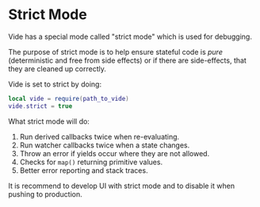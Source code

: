 # Strict Mode

Vide has a special mode called "strict mode" which is used for debugging.

The purpose of strict mode is to help ensure stateful code is *pure*
(deterministic and free from side effects) or if there are side-effects, that
they are cleaned up correctly.

Vide is set to strict by doing:

```lua
local vide = require(path_to_vide)
vide.strict = true
```

What strict mode will do:

1. Run derived callbacks twice when re-evaluating.
2. Run watcher callbacks twice when a state changes.
3. Throw an error if yields occur where they are not allowed.
4. Checks for `map()` returning primitive values.
5. Better error reporting and stack traces.

It is recommend to develop UI with strict mode and to disable it when pushing to
production.
